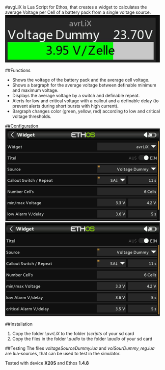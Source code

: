 #avgLiX
is Lua Script for Ethos, that creates a widget to calculates the average Voltage per Cell of a battery pack from a single voltage source.
![Widget](\pictures\avgLiX_WidgetScreen1.jpg)

##Functions
* Shows the voltage of the battery pack and the average cell voltage.
* Shows a bargraph for the average voltage between definable minimum and maximum voltage.
* Displays the average voltage by a switch and definable repeat.
* Alerts for low and critical voltage with a callout and a definable delay (to prevent alerts during short bursts with high current).
* Bargraph changes color (green, yellow, red) according to low and critical voltage thresholds.

##Configuration
![Configuration Screen](pictures/config1.jpg)
![Configuration Screen](pictures/config2.jpg)

##Installation

1. Copy the folder *\avrLiX* to the folder *\scripts* of your sd card
2. Copy the files in the folder *\audio* to the folder *\audio* of your sd card

##Testing
The files *voltageSourceDummy.lua* and *volSourDummy_reg.lua* are lua-sources, that can be used to test in the simulator.

Tested with device **X20S** and Ethos **1.4.8**